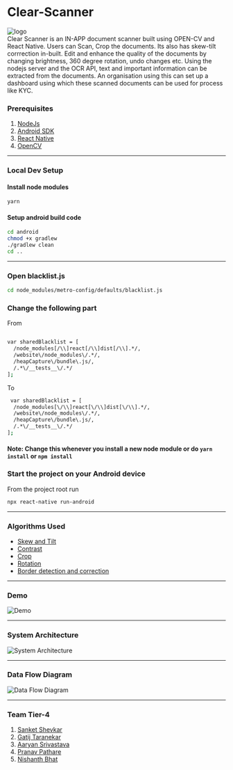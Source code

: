 # Clear-Scanner
![logo](https://hackrx.s3.ap-south-1.amazonaws.com/logo.png)\
Clear Scanner is an IN-APP document scanner built using OPEN-CV and React Native. Users can Scan, Crop the documents. Its also has skew-tilt corrrection in-built. Edit and enhance the quality of the documents by changing brightness, 360 degree rotation, undo changes etc.
Using the nodejs server and the OCR API, text and important information can be extracted from the documents.
An organisation using this can set up a dashboard using which these scanned documents can be used for process like KYC.

### Prerequisites
1. [NodeJs](https://nodejs.org/en/download/)
2. [Android SDK](https://developer.android.com/studio)
3. [React Native](https://reactnative.dev/)
3. [OpenCV](https://opencv.org/android/)


---
### Local Dev Setup

#### Install node modules
```sh
yarn
```

#### Setup android build code
```sh
cd android
chmod +x gradlew
./gradlew clean
cd ..
```
---

### Open blacklist.js
```sh
cd node_modules/metro-config/defaults/blacklist.js
```

### Change the following part

From
```sh

var sharedBlacklist = [
  /node_modules[/\\]react[/\\]dist[/\\].*/,
  /website\/node_modules\/.*/,
  /heapCapture\/bundle\.js/,
  /.*\/__tests__\/.*/
];
```

To
```sh
 var sharedBlacklist = [
  /node_modules[\/\\]react[\/\\]dist[\/\\].*/,
  /website\/node_modules\/.*/,
  /heapCapture\/bundle\.js/,
  /.*\/__tests__\/.*/
];
```
#### Note: Change this whenever you install a new node module or do `yarn install` or `npm install`

### Start the project on your Android device

From the project root run
```sh
npx react-native run-android
```

---
### Algorithms Used
- [Skew and Tilt](https://gist.github.com/nishanthbhat07/ee06c232c0f1d052b382315afaf37802)
- [Contrast](https://gist.github.com/nishanthbhat07/8910cfebd9f5d7ca3c817803f57ee3a3)
- [Crop](https://gist.github.com/nishanthbhat07/41a528c274ec69d511617fd0ac4025b7)
- [Rotation](https://gist.github.com/nishanthbhat07/9d87ab7a4bb779b7fb8e4ffdd0b6d5b4)
- [Border detection and correction](https://gist.github.com/nishanthbhat07/4ce3206f784734282ac5e817dd6366af)

---
### Demo
![Demo](https://hackrx.s3.ap-south-1.amazonaws.com/WhatsApp+Video+2021-07-24+at+08.26.38.gif)

---
### System Architecture
![System Architecture](https://hackrx.s3.ap-south-1.amazonaws.com/Archi.png)

---
### Data Flow Diagram
![Data Flow Diagram](https://hackrx.s3.ap-south-1.amazonaws.com/DFD.png)

---
### Team Tier-4
1. [Sanket Shevkar](https://github.com/sanketshevkar)
2. [Gatij Taranekar](https://github.com/gatij10)
3. [Aaryan Srivastava](https://github.com/aaryan11-hash)
4. [Pranav Pathare](https://github.com/Pranavpathare)
5. [Nishanth Bhat](https://github.com/nishanthbhat07)
